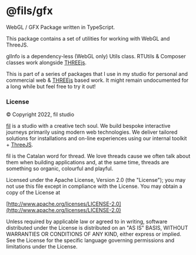 # @fils/gfx

WebGL / GFX Package written in TypeScript.

This package contains a set of utilities for working with WebGL and ThreeJS.

glInfo is a dependency-less (WebGL only) Utils class. RTUtils & Composer classes work alongside [THREEjs](https://threejs.org).

This is part of a series of packages that I use in my studio for personal and commercial web & [THREEjs](https://threejs.org) based work. It might remain undocumented for a long while but feel free to try it out!

### License
© Copyright 2022, fil studio

[fil](https://fil.studio) is a studio with a creative tech soul. We build bespoke interactive journeys primarily using modern web technologies. We deliver tailored solutions for installations and on-line experiences using our internal toolkit + [ThreeJS](https://threejs.org).

fil is the Catalan word for thread. We love threads cause we often talk about them when building applications and, at the same time, threads are something so organic, colourful and playful.

Licensed under the Apache License, Version 2.0 (the "License");
you may not use this file except in compliance with the License.
You may obtain a copy of the License at

[http://www.apache.org/licenses/LICENSE-2.0](http://www.apache.org/licenses/LICENSE-2.0)

Unless required by applicable law or agreed to in writing, software
distributed under the License is distributed on an "AS IS" BASIS,
WITHOUT WARRANTIES OR CONDITIONS OF ANY KIND, either express or implied.
See the License for the specific language governing permissions and
limitations under the License.